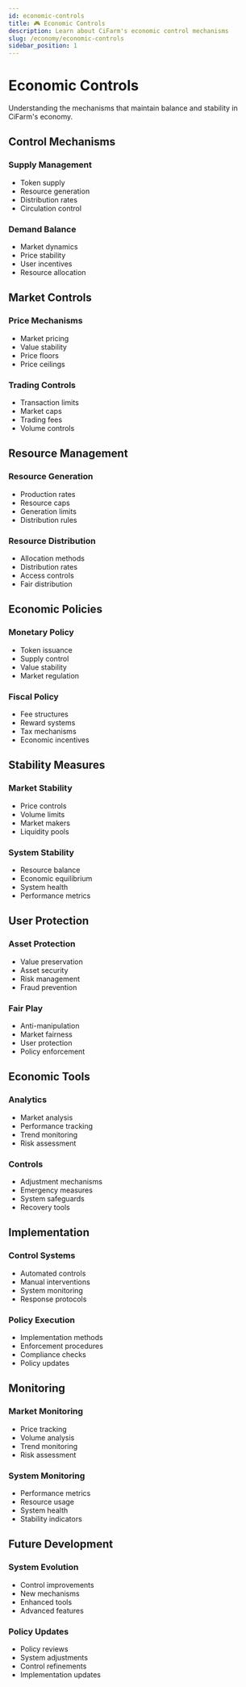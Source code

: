 ```yaml
---
id: economic-controls
title: 🎮 Economic Controls
description: Learn about CiFarm's economic control mechanisms
slug: /economy/economic-controls
sidebar_position: 1
---
```


# Economic Controls

Understanding the mechanisms that maintain balance and stability in CiFarm's economy.

## Control Mechanisms

### Supply Management
- Token supply
- Resource generation
- Distribution rates
- Circulation control

### Demand Balance
- Market dynamics
- Price stability
- User incentives
- Resource allocation

## Market Controls

### Price Mechanisms
- Market pricing
- Value stability
- Price floors
- Price ceilings

### Trading Controls
- Transaction limits
- Market caps
- Trading fees
- Volume controls

## Resource Management

### Resource Generation
- Production rates
- Resource caps
- Generation limits
- Distribution rules

### Resource Distribution
- Allocation methods
- Distribution rates
- Access controls
- Fair distribution

## Economic Policies

### Monetary Policy
- Token issuance
- Supply control
- Value stability
- Market regulation

### Fiscal Policy
- Fee structures
- Reward systems
- Tax mechanisms
- Economic incentives

## Stability Measures

### Market Stability
- Price controls
- Volume limits
- Market makers
- Liquidity pools

### System Stability
- Resource balance
- Economic equilibrium
- System health
- Performance metrics

## User Protection

### Asset Protection
- Value preservation
- Asset security
- Risk management
- Fraud prevention

### Fair Play
- Anti-manipulation
- Market fairness
- User protection
- Policy enforcement

## Economic Tools

### Analytics
- Market analysis
- Performance tracking
- Trend monitoring
- Risk assessment

### Controls
- Adjustment mechanisms
- Emergency measures
- System safeguards
- Recovery tools

## Implementation

### Control Systems
- Automated controls
- Manual interventions
- System monitoring
- Response protocols

### Policy Execution
- Implementation methods
- Enforcement procedures
- Compliance checks
- Policy updates

## Monitoring

### Market Monitoring
- Price tracking
- Volume analysis
- Trend monitoring
- Risk assessment

### System Monitoring
- Performance metrics
- Resource usage
- System health
- Stability indicators

## Future Development

### System Evolution
- Control improvements
- New mechanisms
- Enhanced tools
- Advanced features

### Policy Updates
- Policy reviews
- System adjustments
- Control refinements
- Implementation updates 